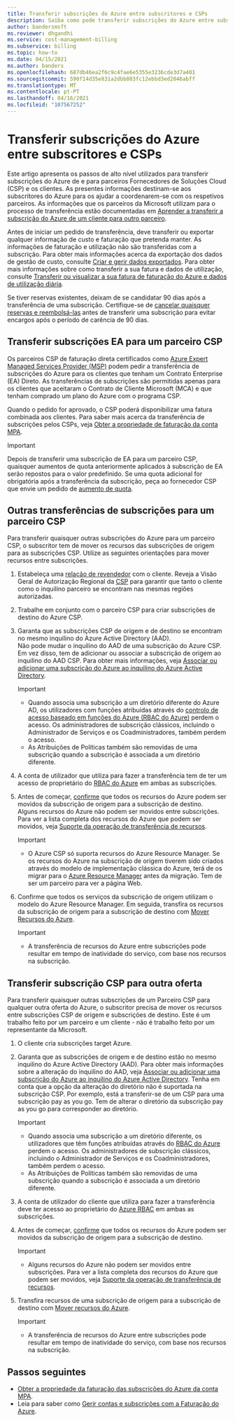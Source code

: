 ```yaml
---
title: Transferir subscrições do Azure entre subscritores e CSPs
description: Saiba como pode transferir subscrições do Azure entre subscritores e CSPs.
author: bandersmsft
ms.reviewer: dhgandhi
ms.service: cost-management-billing
ms.subservice: billing
ms.topic: how-to
ms.date: 04/15/2021
ms.author: banders
ms.openlocfilehash: 687db46ea2f6c9c4fae6e5355e3236cde3d7a401
ms.sourcegitcommit: 590f14d35e831a2dbb803fc12ebbd3ed2046abff
ms.translationtype: MT
ms.contentlocale: pt-PT
ms.lasthandoff: 04/16/2021
ms.locfileid: "107567252"
---
```

# <a name="transfer-azure-subscriptions-between-subscribers-and-csps"></a>Transferir subscrições do Azure entre subscritores e CSPs

Este artigo apresenta os passos de alto nível utilizados para transferir subscrições do Azure de e para parceiros Fornecedores de Soluções Cloud (CSP) e os clientes. As presentes informações destinam-se aos subscritores do Azure para os ajudar a coordenarem-se com os respetivos parceiros. As informações que os parceiros da Microsoft utilizam para o processo de transferência estão documentadas em [Aprender a transferir a subscrição do Azure de um cliente para outro parceiro](/partner-center/switch-azure-subscriptions-to-a-different-partner).

Antes de iniciar um pedido de transferência, deve transferir ou exportar qualquer informação de custo e faturação que pretenda manter. As informações de faturação e utilização não são transferidas com a subscrição. Para obter mais informações acerca da exportação dos dados de gestão de custo, consulte [Criar e gerir dados exportados](../costs/tutorial-export-acm-data.md). Para obter mais informações sobre como transferir a sua fatura e dados de utilização, consulte [Transferir ou visualizar a sua fatura de faturação do Azure e dados de utilização diária](download-azure-invoice-daily-usage-date.md).

Se tiver reservas existentes, deixam de se candidatar 90 dias após a transferência de uma subscrição. Certifique-se de [cancelar quaisquer reservas e reembolsá-las](../reservations/exchange-and-refund-azure-reservations.md) antes de transferir uma subscrição para evitar encargos após o período de carência de 90 dias.

## <a name="transfer-ea-subscriptions-to-a-csp-partner"></a>Transferir subscrições EA para um parceiro CSP

Os parceiros CSP de faturação direta certificados como [Azure Expert Managed Services Provider (MSP)](https://partner.microsoft.com/membership/azure-expert-msp) podem pedir a transferência de subscrições do Azure para os clientes que tenham um Contrato Enterprise (EA) Direto. As transferências de subscrições são permitidas apenas para os clientes que aceitaram o Contrato de Cliente Microsoft (MCA) e que tenham comprado um plano do Azure com o programa CSP.

Quando o pedido for aprovado, o CSP poderá disponibilizar uma fatura combinada aos clientes. Para saber mais acerca da transferência de subscrições pelos CSPs, veja [ Obter a propriedade de faturação da conta MPA](mpa-request-ownership.md).

>[!IMPORTANT]
> Depois de transferir uma subscrição de EA para um parceiro CSP, quaisquer aumentos de quota anteriormente aplicados à subscrição de EA serão repostos para o valor predefinido. Se uma quota adicional for obrigatória após a transferência da subscrição, peça ao fornecedor CSP que envie um pedido de [aumento de quota](../../azure-portal/supportability/regional-quota-requests.md). 

## <a name="other-subscription-transfers-to-a-csp-partner"></a>Outras transferências de subscrições para um parceiro CSP

Para transferir quaisquer outras subscrições do Azure para um parceiro CSP, o subscritor tem de mover os recursos das subscrições de origem para as subscrições CSP. Utilize as seguintes orientações para mover recursos entre subscrições.

1. Estabeleça uma [relação de revendedor](/partner-center/request-a-relationship-with-a-customer) com o cliente. Reveja a Visão Geral de Autorização Regional da [CSP](/partner-center/regional-authorization-overview) para garantir que tanto o cliente como o inquilino parceiro se encontram nas mesmas regiões autorizadas.
1. Trabalhe em conjunto com o parceiro CSP para criar subscrições de destino do Azure CSP.
1. Garanta que as subscrições CSP de origem e de destino se encontram no mesmo inquilino do Azure Active Directory (AAD).  
    Não pode mudar o inquilino do AAD de uma subscrição do Azure CSP. Em vez disso, tem de adicionar ou associar a subscrição de origem ao inquilino do AAD CSP. Para obter mais informações, veja [Associar ou adicionar uma subscrição do Azure ao inquilino do Azure Active Directory](../../active-directory/fundamentals/active-directory-how-subscriptions-associated-directory.md).
    > [!IMPORTANT]
    > - Quando associa uma subscrição a um diretório diferente do Azure AD, os utilizadores com funções atribuídas através do [controlo de acesso baseado em funções do Azure (RBAC do Azure)](../../role-based-access-control/role-assignments-portal.md) perdem o acesso. Os administradores de subscrição clássicos, incluindo o Administrador de Serviços e os Coadministradores, também perdem o acesso.
    > - As Atribuições de Políticas também são removidas de uma subscrição quando a subscrição é associada a um diretório diferente.
1. A conta de utilizador que utiliza para fazer a transferência tem de ter um acesso de proprietário do [RBAC do Azure](add-change-subscription-administrator.md) em ambas as subscrições.
1. Antes de começar, [confirme](/rest/api/resources/resources/validatemoveresources) que todos os recursos do Azure podem ser movidos da subscrição de origem para a subscrição de destino.  
    Alguns recursos do Azure não podem ser movidos entre subscrições. Para ver a lista completa dos recursos do Azure que podem ser movidos, veja [Suporte da operação de transferência de recursos](../../azure-resource-manager/management/move-support-resources.md).
    > [!IMPORTANT]
    >  - O Azure CSP só suporta recursos do Azure Resource Manager. Se os recursos do Azure na subscrição de origem tiverem sido criados através do modelo de implementação clássica do Azure, terá de os migrar para o [Azure Resource Manager](/azure/cloud-solution-provider/migration/ea-payg-to-azure-csp/ea-open-direct-asm-to-arm) antes da migração. Tem de ser um parceiro para ver a página Web.

1. Confirme que todos os serviços da subscrição de origem utilizam o modelo do Azure Resource Manager. Em seguida, transfira os recursos da subscrição de origem para a subscrição de destino com [Mover Recursos do Azure](../../azure-resource-manager/management/move-resource-group-and-subscription.md).
    > [!IMPORTANT]
    >  - A transferência de recursos do Azure entre subscrições pode resultar em tempo de inatividade do serviço, com base nos recursos na subscrição.

## <a name="transfer-csp-subscription-to-other-offer"></a>Transferir subscrição CSP para outra oferta

Para transferir quaisquer outras subscrições de um Parceiro CSP para qualquer outra oferta do Azure, o subscritor precisa de mover os recursos entre subscrições CSP de origem e subscrições de destino. Este é um trabalho feito por um parceiro e um cliente - não é trabalho feito por um representante da Microsoft.

1. O cliente cria subscrições target Azure.
1. Garanta que as subscrições de origem e de destino estão no mesmo inquilino do Azure Active Directory (AAD). Para obter mais informações sobre a alteração do inquilino do AAD, veja [Associar ou adicionar uma subscrição do Azure ao inquilino do Azure Active Directory](../../active-directory/fundamentals/active-directory-how-subscriptions-associated-directory.md).
    Tenha em conta que a opção da alteração do diretório não é suportada na subscrição CSP. Por exemplo, está a transferir-se de um CSP para uma subscrição pay as you go. Tem de alterar o diretório da subscrição pay as you go para corresponder ao diretório.

    > [!IMPORTANT]
    >  - Quando associa uma subscrição a um diretório diferente, os utilizadores que têm funções atribuídas através do [RBAC do Azure](../../role-based-access-control/role-assignments-portal.md) perdem o acesso. Os administradores de subscrição clássicos, incluindo o Administrador de Serviços e os Coadministradores, também perdem o acesso.
    >  - As Atribuições de Políticas também são removidas de uma subscrição quando a subscrição é associada a um diretório diferente.

1. A conta de utilizador do cliente que utiliza para fazer a transferência deve ter acesso ao proprietário do [Azure RBAC](add-change-subscription-administrator.md) em ambas as subscrições.
1. Antes de começar, [confirme](/rest/api/resources/resources/validatemoveresources) que todos os recursos do Azure podem ser movidos da subscrição de origem para a subscrição de destino.
    > [!IMPORTANT]
    >  - Alguns recursos do Azure não podem ser movidos entre subscrições. Para ver a lista completa dos recursos do Azure que podem ser movidos, veja [Suporte da operação de transferência de recursos](../../azure-resource-manager/management/move-support-resources.md).

1. Transfira recursos de uma subscrição de origem para a subscrição de destino com [Mover recursos do Azure](../../azure-resource-manager/management/move-resource-group-and-subscription.md).
    > [!IMPORTANT]
    >  - A transferência de recursos do Azure entre subscrições pode resultar em tempo de inatividade do serviço, com base nos recursos na subscrição.

## <a name="next-steps"></a>Passos seguintes
- [Obter a propriedade da faturação das subscrições do Azure da conta MPA](mpa-request-ownership.md).
- Leia para saber como [Gerir contas e subscrições com a Faturação do Azure](../index.yml).

